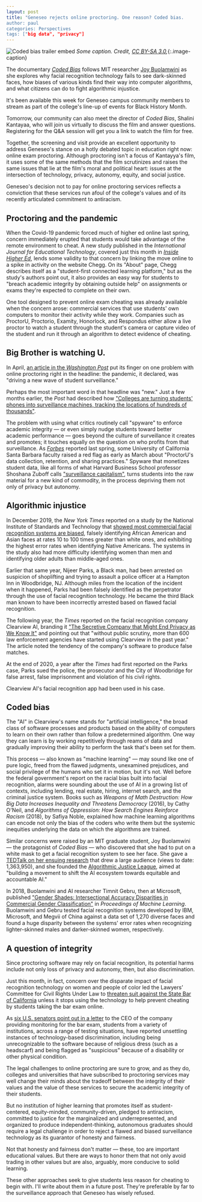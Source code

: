 ```yaml
---
layout: post
title: "Geneseo rejects online proctoring. One reason? Coded bias. 
author: paul
categories: Perspectives
tags: ["big data", "privacy"]
---
```


![Coded bias trailer embed](/images/somephoto.jpg)
*Some caption. Credit, [CC BY-SA 3.0](https://creativecommons.org/licenses/by-sa/3.0/),*{:.image-caption}

The documentary [*Coded Bias*](https://www.codedbias.com/) follows MIT researcher [Joy Buolamwini](https://www.poetofcode.com/) as she explores why facial recognition technology fails to see dark-skinned faces, how biases of various kinds find their way into computer algorithms, and what citizens can do to fight algorithmic injustice.

It's been available this week for Geneseo campus community members to stream as part of the college's line-up of events for Black History Month. 

Tomorrow, our community can also meet the director of *Coded Bias*, Shalini Kantayaa, who will join us virtually to discuss the film and answer questions. Registering for the Q&A session will get you a link to watch the film for free.

Together, the screening and visit provide an excellent opportunity to address Geneseo's stance on a hotly debated topic in education right now: online exam proctoring. Although  proctoring isn't a focus of Kantayya's film, it uses some of the same methods that the film scrutinizes and raises the same issues that lie at the film's moral and political heart: issues at the intersection of technology, privacy, autonomy, equity, and social justice. 

Geneseo's decision not to pay for online proctoring services reflects a conviction that these services run afoul of the college's values and of its recently articulated commitment to antiracism.

## Proctoring and the pandemic

When the Covid-19 pandemic forced much of higher ed online last spring, concern immediately erupted that students would take advantage of the remote environment to cheat. A new study published in the *International Journal for Educational Technology*, covered just this month in *[Inside Higher Ed](https://www.insidehighered.com/news/2021/02/05/study-finds-nearly-200-percent-jump-questions-submitted-chegg-after-start-pandemic)*, lends some validity to that concern by linking the move online to a spike in activity on the website Chegg. On its "About" page, Chegg describes itself as a "student-first connected learning platform," but as the study's authors point out, it also provides an easy way for students to "breach academic integrity by obtaining outside help" on assignments or exams they're expected to complete on their own. 

One tool designed to prevent online exam cheating was already available when the concern arose: commercial services that use students' own computers to monitor their activity while they work. Companies such as ProctorU, Proctorio, Examity, Honorlock, and Respondus either allow a live proctor to watch a student through the student's camera or capture video of the student and run it through an algorithm to detect evidence of cheating.

## Big Brother is watching U.

In April, [an article in the *Washington Post*](https://www.washingtonpost.com/technology/2020/04/01/online-proctoring-college-exams-coronavirus/) put its finger on one problem with online proctoring right in the headline: the pandemic, it declared, was "driving a new wave of student surveillance." 

Perhaps the most important word in that headline was "new." Just a few months earlier, the *Post* had described how ["Colleges are turning students' phones into surveillance machines, tracking the locations of hundreds of thousands"](https://www.washingtonpost.com/technology/2019/12/24/colleges-are-turning-students-phones-into-surveillance-machines-tracking-locations-hundreds-thousands/). 

The problem with using what critics routinely call "spyware" to enforce academic integrity — or even simply nudge students toward better academic performance — goes beyond the culture of surveillance it creates and promotes; it touches equally on the question on who profits from that surveillance. As [*Forbes*](https://www.forbes.com/sites/seanlawson/2020/04/24/are-schools-forcing-students-to-install-spyware-that-invades-their-privacy-as-a-result-of-the-coronavirus-lockdown/?sh=d9b9d2e638d8) reported last spring, some University of California Santa Barbara faculty raised a red flag as early as March about "ProctorU's data collection, retention, and sharing practices." Spyware that monetizes student data, like all forms of what Harvard Business School professor Shoshana Zuboff calls ["surveillance capitalism"](https://www.theguardian.com/books/2019/oct/04/shoshana-zuboff-surveillance-capitalism-assault-human-automomy-digital-privacy), turns students into the raw material for a new kind of commodity, in the process depriving them not only of privacy but autonomy. 

## Algorithmic injustice

In December 2019, the *New York Times* reported on a study by the National Institute of Standards and Technology that [showed most commercial facial recognition systems are biased](https://www.nytimes.com/2019/12/19/technology/facial-recognition-bias.html), falsely identifying African American and Asian faces at rates 10 to 100 times greater than white ones, and exhibiting the highest error rates when identifying Native Americans. The systems in the study also had more difficulty identifying women than men and identifying older adults than middle-aged ones.

Earlier that same year, Nijeer Parks, a Black man, had been arrested on suspicion of shoplifting and trying to assault a police officer at a Hampton Inn in Woodbridge, NJ. Although miles from the location of the incident when it happened, Parks had been falsely identified as the perpetrator through the use of facial recognition technology. He became the third Black man known to have been incorrectly arrested based on flawed facial recognition. 

The following year, the *Times* reported on the facial recognition company Clearview AI, branding it ["The Secretive Company that Might End Privacy as We Know It"](https://www.nytimes.com/2020/01/18/technology/clearview-privacy-facial-recognition.html) and pointing out that "without public scrutiny, more than 600 law enforcement agencies have started using Clearview in the past year." The article noted the tendency of the company's software to produce false matches.

At the end of 2020, a year after the *Times* had first reported on the Parks case, Parks sued the police, the prosecutor and the City of Woodbridge for false arrest, false imprisonment and violation of his civil rights. 

Clearview AI's facial recognition app had been used in his case.

## Coded bias

The "AI" in Clearview's name stands for "artificial intelligence," the broad class of software processes and products based on the ability of computers to learn on their own rather than follow a predetermined algorithm. One way they can learn is by working repetitively through reams of data and gradually improving their ability to perform the task that's been set for them.

This process &mdash; also known as "machine learning" &mdash; may sound like one of pure logic, freed from the flawed judgments, unexamined prejudices, and social privilege of the humans who set it in motion, but it's not. Well before the federal government's report on the racial bias built into facial recognition, alarms were sounding about the use of AI in a growing list of contexts, including lending, real estate, hiring, internet search, and the criminal justice system. Books such as *Weapons of Math Destruction: How Big Data Increases Inequality and Threatens Democracy* (2016), by Cathy O'Neil, and *Algorithms of Oppression: How Search Engines Reinforce Racism* (2018), by Safiya Noble, explained how machine learning algorithms can encode not only the bias of the coders who write them but the systemic inequities underlying the data on which the algorithms are trained. 

Similar concerns were raised by an MIT graduate student, Joy Buolamwini &mdash; the protagonist of *Coded Bias* &mdash; who discovered that she had to put on a white mask to get a facial recognition system to see her face. She gave a [TEDTalk on her ensuing research](https://www.ted.com/talks/joy_buolamwini_how_i_m_fighting_bias_in_algorithms) that drew a large audience (views to date: 1,363,950), and she founded the [Algorithmic Justice League](https://www.ajl.org/), aimed at "building a movement to shift the AI ecosystem towards equitable and accountable AI." 

In 2018, Buolamwini and AI researcher Timnit Gebru, then at Microsoft, published ["Gender Shades: Intersectional Accuracy Disparities in Commercial Gender Classification"](http://proceedings.mlr.press/v81/buolamwini18a/buolamwini18a.pdf) in *Proceedings of Machine Learning*. Buolamwini and Gebru tested facial recognition systems developed by IBM, Microsoft, and Megvii of China against a data set of 1,270 diverse faces and found a huge disparity between the systems' error rates when recognizing lighter-skinned males and darker-skinned women, respectively. 

## A question of integrity

Since proctoring software may rely on facial recognition, its potential harms include not only loss of privacy and autonomy, then, but also discrimination.

Just this month, in fact, concern over the disparate impact of facial recognition technology on women and people of color led the Lawyers’ Committee for Civil Rights Under Law to [threaten suit against the State Bar of California](https://news.bloomberglaw.com/business-and-practice/civil-rights-group-threatens-suit-over-bar-exam-facial-scans) unless it stops using the technology to help prevent cheating by students taking the bar exam online.

As [six U.S. senators point out in a letter](https://www.eff.org/files/2020/12/08/2020.12.3_senate_letter_to_ed_testing_software_companies_examsoft.pdf) to the CEO of the company providing monitoring for the bar exam, students from a variety of institutions, across a range of testing situations, have reported unsettling instances of technology-based discrimination, including being unrecognizable to the software because of religious dress (such as a headscarf) and being flagged as "suspicious" because of a disability or other physical condition.

The legal challenges to online proctoring are sure to grow, and as they do, colleges and universities that have subscribed to proctoring services may well change their minds about the tradeoff between the integrity of their values and the value of these services to secure the academic integrity of their students.

But no institution of higher learning that promotes itself as student-centered, equity-minded, community-driven, pledged to antiracism, committed to justice for the marginalized and underrepresented, and organized to produce independent-thinking, autonomous graduates should require a legal challenge in order to reject a flawed and biased surveillance technology as its guarantor of honesty and fairness.

Not that honesty and fairness don't matter — these, too are important educational values. But there are ways to honor them that not only avoid trading in other values but are also, arguably, more conducive to solid learning.

These other approaches seek to give students less reason for cheating to begin with. I'll write about them in a future post. They're preferable by far to the surveillance approach that Geneseo has wisely refused.














